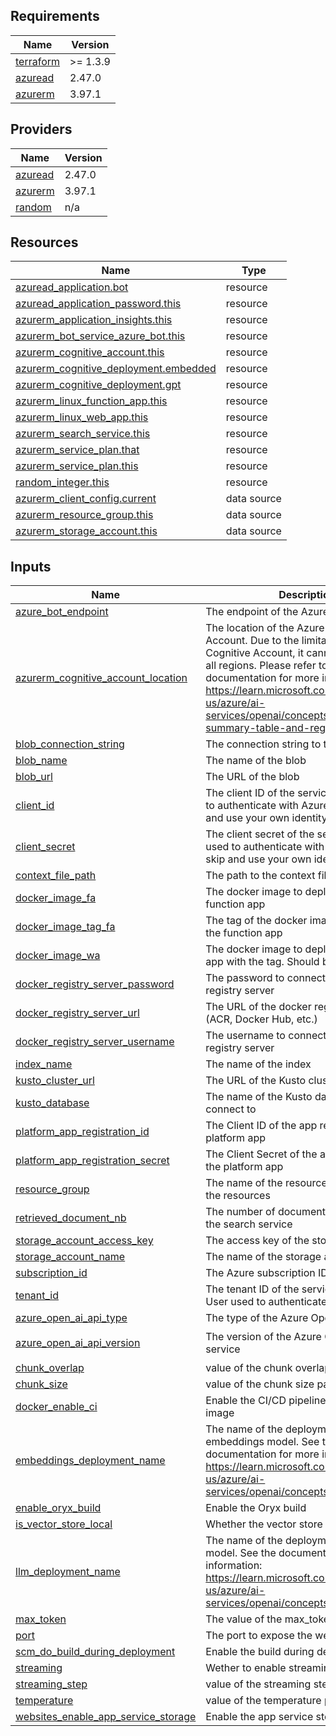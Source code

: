 <!-- BEGIN_TF_DOCS -->
## Requirements

| Name | Version |
|------|---------|
| <a name="requirement_terraform"></a> [terraform](#requirement\_terraform) | >= 1.3.9 |
| <a name="requirement_azuread"></a> [azuread](#requirement\_azuread) | 2.47.0 |
| <a name="requirement_azurerm"></a> [azurerm](#requirement\_azurerm) | 3.97.1 |

## Providers

| Name | Version |
|------|---------|
| <a name="provider_azuread"></a> [azuread](#provider\_azuread) | 2.47.0 |
| <a name="provider_azurerm"></a> [azurerm](#provider\_azurerm) | 3.97.1 |
| <a name="provider_random"></a> [random](#provider\_random) | n/a |

## Resources

| Name | Type |
|------|------|
| [azuread_application.bot](https://registry.terraform.io/providers/hashicorp/azuread/2.47.0/docs/resources/application) | resource |
| [azuread_application_password.this](https://registry.terraform.io/providers/hashicorp/azuread/2.47.0/docs/resources/application_password) | resource |
| [azurerm_application_insights.this](https://registry.terraform.io/providers/hashicorp/azurerm/3.97.1/docs/resources/application_insights) | resource |
| [azurerm_bot_service_azure_bot.this](https://registry.terraform.io/providers/hashicorp/azurerm/3.97.1/docs/resources/bot_service_azure_bot) | resource |
| [azurerm_cognitive_account.this](https://registry.terraform.io/providers/hashicorp/azurerm/3.97.1/docs/resources/cognitive_account) | resource |
| [azurerm_cognitive_deployment.embedded](https://registry.terraform.io/providers/hashicorp/azurerm/3.97.1/docs/resources/cognitive_deployment) | resource |
| [azurerm_cognitive_deployment.gpt](https://registry.terraform.io/providers/hashicorp/azurerm/3.97.1/docs/resources/cognitive_deployment) | resource |
| [azurerm_linux_function_app.this](https://registry.terraform.io/providers/hashicorp/azurerm/3.97.1/docs/resources/linux_function_app) | resource |
| [azurerm_linux_web_app.this](https://registry.terraform.io/providers/hashicorp/azurerm/3.97.1/docs/resources/linux_web_app) | resource |
| [azurerm_search_service.this](https://registry.terraform.io/providers/hashicorp/azurerm/3.97.1/docs/resources/search_service) | resource |
| [azurerm_service_plan.that](https://registry.terraform.io/providers/hashicorp/azurerm/3.97.1/docs/resources/service_plan) | resource |
| [azurerm_service_plan.this](https://registry.terraform.io/providers/hashicorp/azurerm/3.97.1/docs/resources/service_plan) | resource |
| [random_integer.this](https://registry.terraform.io/providers/hashicorp/random/latest/docs/resources/integer) | resource |
| [azurerm_client_config.current](https://registry.terraform.io/providers/hashicorp/azurerm/3.97.1/docs/data-sources/client_config) | data source |
| [azurerm_resource_group.this](https://registry.terraform.io/providers/hashicorp/azurerm/3.97.1/docs/data-sources/resource_group) | data source |
| [azurerm_storage_account.this](https://registry.terraform.io/providers/hashicorp/azurerm/3.97.1/docs/data-sources/storage_account) | data source |

## Inputs

| Name | Description | Type | Default | Required |
|------|-------------|------|---------|:--------:|
| <a name="input_azure_bot_endpoint"></a> [azure\_bot\_endpoint](#input\_azure\_bot\_endpoint) | The endpoint of the Azure Bot | `string` | n/a | yes |
| <a name="input_azurerm_cognitive_account_location"></a> [azurerm\_cognitive\_account\_location](#input\_azurerm\_cognitive\_account\_location) | The location of the Azure Cognitive Account. Due to the limitation of the Azure Cognitive Account, it cannot be created in all regions. Please refer to the documentation for more information. https://learn.microsoft.com/en-us/azure/ai-services/openai/concepts/models#model-summary-table-and-region-availability | `string` | n/a | yes |
| <a name="input_blob_connection_string"></a> [blob\_connection\_string](#input\_blob\_connection\_string) | The connection string to the blob storage | `string` | n/a | yes |
| <a name="input_blob_name"></a> [blob\_name](#input\_blob\_name) | The name of the blob | `string` | n/a | yes |
| <a name="input_blob_url"></a> [blob\_url](#input\_blob\_url) | The URL of the blob | `string` | n/a | yes |
| <a name="input_client_id"></a> [client\_id](#input\_client\_id) | The client ID of the service principal used to authenticate with Azure. Press <ENTER> to skip and use your own identity. | `string` | n/a | yes |
| <a name="input_client_secret"></a> [client\_secret](#input\_client\_secret) | The client secret of the service principal used to authenticate with Azure. Press <ENTER> to skip and use your own identity. | `string` | n/a | yes |
| <a name="input_context_file_path"></a> [context\_file\_path](#input\_context\_file\_path) | The path to the context file | `string` | n/a | yes |
| <a name="input_docker_image_fa"></a> [docker\_image\_fa](#input\_docker\_image\_fa) | The docker image to deploy on the function app | `string` | n/a | yes |
| <a name="input_docker_image_tag_fa"></a> [docker\_image\_tag\_fa](#input\_docker\_image\_tag\_fa) | The tag of the docker image to deploy on the function app | `string` | n/a | yes |
| <a name="input_docker_image_wa"></a> [docker\_image\_wa](#input\_docker\_image\_wa) | The docker image to deploy on the web app with the tag. Should be in the format: <image>:<tag> | `string` | n/a | yes |
| <a name="input_docker_registry_server_password"></a> [docker\_registry\_server\_password](#input\_docker\_registry\_server\_password) | The password to connect to the docker registry server | `string` | n/a | yes |
| <a name="input_docker_registry_server_url"></a> [docker\_registry\_server\_url](#input\_docker\_registry\_server\_url) | The URL of the docker registry server (ACR, Docker Hub, etc.) | `string` | n/a | yes |
| <a name="input_docker_registry_server_username"></a> [docker\_registry\_server\_username](#input\_docker\_registry\_server\_username) | The username to connect to the docker registry server | `string` | n/a | yes |
| <a name="input_index_name"></a> [index\_name](#input\_index\_name) | The name of the index | `string` | n/a | yes |
| <a name="input_kusto_cluster_url"></a> [kusto\_cluster\_url](#input\_kusto\_cluster\_url) | The URL of the Kusto cluster to connect to | `string` | n/a | yes |
| <a name="input_kusto_database"></a> [kusto\_database](#input\_kusto\_database) | The name of the Kusto database to connect to | `string` | n/a | yes |
| <a name="input_platform_app_registration_id"></a> [platform\_app\_registration\_id](#input\_platform\_app\_registration\_id) | The Client ID of the app registration of the platform app | `string` | n/a | yes |
| <a name="input_platform_app_registration_secret"></a> [platform\_app\_registration\_secret](#input\_platform\_app\_registration\_secret) | The Client Secret of the app registration of the platform app | `string` | n/a | yes |
| <a name="input_resource_group"></a> [resource\_group](#input\_resource\_group) | The name of the resource group to deploy the resources | `string` | n/a | yes |
| <a name="input_retrieved_document_nb"></a> [retrieved\_document\_nb](#input\_retrieved\_document\_nb) | The number of documents to retrieve from the search service | `string` | n/a | yes |
| <a name="input_storage_account_access_key"></a> [storage\_account\_access\_key](#input\_storage\_account\_access\_key) | The access key of the storage account | `string` | n/a | yes |
| <a name="input_storage_account_name"></a> [storage\_account\_name](#input\_storage\_account\_name) | The name of the storage account | `string` | n/a | yes |
| <a name="input_subscription_id"></a> [subscription\_id](#input\_subscription\_id) | The Azure subscription ID | `string` | n/a | yes |
| <a name="input_tenant_id"></a> [tenant\_id](#input\_tenant\_id) | The tenant ID of the service principal / User used to authenticate with Azure | `string` | n/a | yes |
| <a name="input_azure_open_ai_api_type"></a> [azure\_open\_ai\_api\_type](#input\_azure\_open\_ai\_api\_type) | The type of the Azure Open AI service | `string` | `"azure"` | no |
| <a name="input_azure_open_ai_api_version"></a> [azure\_open\_ai\_api\_version](#input\_azure\_open\_ai\_api\_version) | The version of the Azure Open AI API service | `string` | `"2023-10-01-preview"` | no |
| <a name="input_chunk_overlap"></a> [chunk\_overlap](#input\_chunk\_overlap) | value of the chunk overlap parameter | `number` | `0` | no |
| <a name="input_chunk_size"></a> [chunk\_size](#input\_chunk\_size) | value of the chunk size parameter | `number` | `2000` | no |
| <a name="input_docker_enable_ci"></a> [docker\_enable\_ci](#input\_docker\_enable\_ci) | Enable the CI/CD pipeline for the docker image | `string` | `"true"` | no |
| <a name="input_embeddings_deployment_name"></a> [embeddings\_deployment\_name](#input\_embeddings\_deployment\_name) | The name of the deployment for the embeddings model. See the documentation for more information: https://learn.microsoft.com/en-us/azure/ai-services/openai/concepts/models | `string` | `"text-embedding-ada-002"` | no |
| <a name="input_enable_oryx_build"></a> [enable\_oryx\_build](#input\_enable\_oryx\_build) | Enable the Oryx build | `string` | `"true"` | no |
| <a name="input_is_vector_store_local"></a> [is\_vector\_store\_local](#input\_is\_vector\_store\_local) | Whether the vector store is local or not | `string` | `"false"` | no |
| <a name="input_llm_deployment_name"></a> [llm\_deployment\_name](#input\_llm\_deployment\_name) | The name of the deployment for the LLM model. See the documentation for more information: https://learn.microsoft.com/en-us/azure/ai-services/openai/concepts/models | `string` | `"gpt-4"` | no |
| <a name="input_max_token"></a> [max\_token](#input\_max\_token) | The value of the max\_token parameter | `number` | `4096` | no |
| <a name="input_port"></a> [port](#input\_port) | The port to expose the web app on | `number` | `80` | no |
| <a name="input_scm_do_build_during_deployment"></a> [scm\_do\_build\_during\_deployment](#input\_scm\_do\_build\_during\_deployment) | Enable the build during deployment | `string` | `"true"` | no |
| <a name="input_streaming"></a> [streaming](#input\_streaming) | Wether to enable streaming or not | `bool` | `false` | no |
| <a name="input_streaming_step"></a> [streaming\_step](#input\_streaming\_step) | value of the streaming step parameter | `number` | `15` | no |
| <a name="input_temperature"></a> [temperature](#input\_temperature) | value of the temperature parameter | `string` | `"0.2"` | no |
| <a name="input_websites_enable_app_service_storage"></a> [websites\_enable\_app\_service\_storage](#input\_websites\_enable\_app\_service\_storage) | Enable the app service storage | `string` | `"false"` | no |
<!-- END_TF_DOCS -->